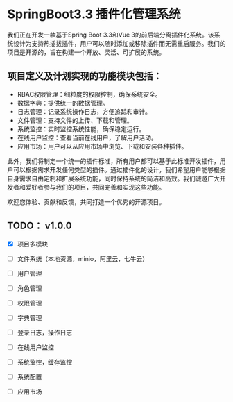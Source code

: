 # SpringBoot3.3 插件化管理系统

我们正在开发一款基于Spring Boot 3.3和Vue 3的前后端分离插件化系统。该系统设计为支持热插拔插件，用户可以随时添加或移除插件而无需重启服务。我们的项目是开源的，旨在构建一个开放、灵活、可扩展的系统。

## 项目定义及计划实现的功能模块包括：

- RBAC权限管理：细粒度的权限控制，确保系统安全。
- 数据字典：提供统一的数据管理。
- 日志管理：记录系统操作日志，方便追踪和审计。
- 文件管理：支持文件的上传、下载和管理。
- 系统监控：实时监控系统性能，确保稳定运行。
- 在线用户监控：查看当前在线用户，了解用户活动。
- 应用市场：用户可以从应用市场中浏览、下载和安装各种插件。

此外，我们将制定一个统一的插件标准，所有用户都可以基于此标准开发插件，用户可以根据需求开发任何类型的插件。通过插件化的设计，我们希望用户能够根据自身需求自由定制和扩展系统功能，同时保持系统的简洁和高效。我们诚邀广大开发者和爱好者参与我们的项目，共同完善和实现这些功能。

欢迎您体验、贡献和反馈，共同打造一个优秀的开源项目。

## TODO： v1.0.0

- [X] 项目多模块
- [ ] 文件系统（本地资源，minio，阿里云，七牛云）
- [ ] 用户管理
- [ ] 角色管理
- [ ] 权限管理
- [ ] 字典管理
- [ ] 登录日志，操作日志
- [ ] 在线用户监控
- [ ] 系统监控，缓存监控
- [ ] 系统配置
- [ ] 应用市场

